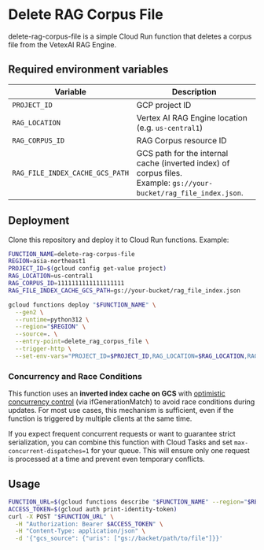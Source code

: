 # Delete RAG Corpus File

delete-rag-corpus-file is a simple Cloud Run function that deletes a corpus file from the VetexAI RAG Engine.

## Required environment variables

| Variable                        | Description                                                                                                           |
| ------------------------------- | --------------------------------------------------------------------------------------------------------------------- |
| `PROJECT_ID`                    | GCP project ID                                                                                                        |
| `RAG_LOCATION`                  | Vertex AI RAG Engine location (e.g. `us-central1`)                                                                    |
| `RAG_CORPUS_ID`                 | RAG Corpus resource ID                                                                                                |
| `RAG_FILE_INDEX_CACHE_GCS_PATH` | GCS path for the internal cache (inverted index) of corpus files.<br>Example: `gs://your-bucket/rag_file_index.json`. |

## Deployment

Clone this repository and deploy it to Cloud Run functions. Example:

```bash
FUNCTION_NAME=delete-rag-corpus-file
REGION=asia-northeast1
PROJECT_ID=$(gcloud config get-value project)
RAG_LOCATION=us-central1
RAG_CORPUS_ID=1111111111111111111
RAG_FILE_INDEX_CACHE_GCS_PATH=gs://your-bucket/rag_file_index.json

gcloud functions deploy "$FUNCTION_NAME" \
  --gen2 \
  --runtime=python312 \
  --region="$REGION" \
  --source=. \
  --entry-point=delete_rag_corpus_file \
  --trigger-http \
  --set-env-vars="PROJECT_ID=$PROJECT_ID,RAG_LOCATION=$RAG_LOCATION,RAG_CORPUS_ID=$RAG_CORPUS_ID,RAG_FILE_INDEX_CACHE_GCS_PATH=$RAG_FILE_INDEX_CACHE_GCS_PATH"
```

### Concurrency and Race Conditions

This function uses an **inverted index cache on GCS** with [optimistic concurrency control](https://cloud.google.com/storage/docs/metadata#generation-number) (via ifGenerationMatch) to avoid race conditions during updates.
For most use cases, this mechanism is sufficient, even if the function is triggered by multiple clients at the same time.

If you expect frequent concurrent requests or want to guarantee strict serialization, you can combine this function with Cloud Tasks and set `max-concurrent-dispatches=1` for your queue.
This will ensure only one request is processed at a time and prevent even temporary conflicts.

## Usage

```bash
FUNCTION_URL=$(gcloud functions describe "$FUNCTION_NAME" --region="$REGION" --format="value(url)")
ACCESS_TOKEN=$(gcloud auth print-identity-token)
curl -X POST "$FUNCTION_URL" \
  -H "Authorization: Bearer $ACCESS_TOKEN" \
  -H "Content-Type: application/json" \
  -d '{"gcs_source": {"uris": ["gs://backet/path/to/file"]}}'
```
